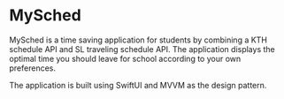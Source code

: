 # MySched
MySched is a time saving application for students by combining a KTH schedule API and SL traveling schedule API. The application displays the optimal time you should leave for school according to your own preferences.

The application is built using SwiftUI and MVVM as the design pattern.
